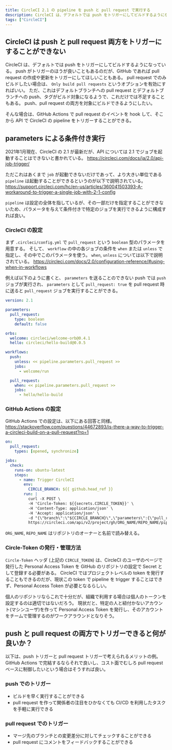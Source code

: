 ```yaml
---
title: CircleCI 2.1 の pipeline を push と pull request で実行する
description: CircleCI は、デフォルトでは push をトリガーにしてビルドするようになっている。
tags: ["CircleCI"]
---
```


## CircleCI は push と pull request 両方をトリガーにすることができない

CircleCI は、デフォルトでは push をトリガーにしてビルドするようになっている。
push がトリガーのほうが良いこともあるのだが、GitHub であれば pull request の作成や更新をトリガーにしてほしいこともある。
pull request でのみビルドしたい場合は、 `Only build pull requests` というオプションを有効にすればいい。
ただ、これはデフォルトブランチへの pull request とデフォルトブランチへの push、タグがビルド対象になるようで、これだけでは不足することもある。
push、pull request の両方を対象にビルドできるようにしたい。

そんな場合は、GitHub Actions で pull request のイベントを hook して、そこから API で CircleCI の pipeline をトリガーすることができる。

## parameters による条件付き実行

2021年1月現在、CircleCI の 2.1 が最新だが、API については 2.1 でジョブを起動することはできないと書かれている。
https://circleci.com/docs/ja/2.0/api-job-trigger/

ただこれはあくまで `job` が起動できないだけであって、より大きい単位である `pipeline` は起動することができるというのが以下で説明されている。
https://support.circleci.com/hc/en-us/articles/360041503393-A-workaround-to-trigger-a-single-job-with-2-1-config

`pipeline` は設定の全体を指しているが、その一部だけを指定することができないため、パラメータを与えて条件付きで特定のジョブを実行できるように構成すれば良い。

### CircleCI の設定

まず `.circleci/config.yml` で `pull_request` という `boolean` 型のパラメータを用意する。
そして、 `workflow` の中の各ジョブの条件を `when` または `unless` で指定し、その中でこのパラメータを使う。
`when`, `unless` については以下で説明されている。
https://circleci.com/docs/2.0/configuration-reference/#using-when-in-workflows

例えば以下のように書くと、 `parameters` を送ることのできない push では `push` ジョブが実行され、 `parameters` として `pull_request: true` を pull request 時に送ると `pull_request` ジョブを実行することができる。

```yaml
version: 2.1

parameters:
  pull_request:
    type: boolean
    default: false

orbs:
  welcome: circleci/welcome-orb@0.4.1
  hello: circleci/hello-build@0.0.5

workflows:
  push:
    unless: << pipeline.parameters.pull_request >>
    jobs:
      - welcome/run

  pull_request:
    when: << pipeline.parameters.pull_request >>
    jobs:
      - hello/hello-build
```

### GitHub Actions の設定

GitHub Actions での設定は、以下にある回答と同様。
https://stackoverflow.com/questions/44672893/is-there-a-way-to-trigger-a-circleci-build-on-a-pull-request?rq=1

```yaml
on:
  pull_request:
    types: [opened, synchronize]

jobs:
  check:
    runs-on: ubuntu-latest
    steps:
      - name: Trigger CircleCI
        env:
          CIRCLE_BRANCH: ${{ github.head_ref }}
        run: |
          curl -X POST \
          -H 'Circle-Token: ${{secrets.CIRCLE_TOKEN}}' \
          -H 'Content-Type: application/json' \
          -H 'Accept: application/json' \
          -d "{\"branch\":\"${CIRCLE_BRANCH}\",\"parameters\":{\"pull_request\":true}}" \
          https://circleci.com/api/v2/project/gh/ORG_NAME/REPO_NAME/pipeline
```

`ORG_NAME`, `REPO_NAME` はリポジトリのオーナーと名前で読み替える。

### Circle-Token の発行・管理方法

`Circle-Token` ヘッダ (上記の `CIRCLE_TOKEN`) は、CircleCI のユーザのページで発行した Personal Access Token を GitHub のリポジトリの設定で Secret として登録する必要がある。
CircleCI ではプロジェクトレベルの token を発行することもできるのだが、現状この token で pipeline を trigger することはできず、Personal Access Token が必要となるらしい。

個人のリポジトリならこれで十分だが、組織で利用する場合は個人のトークンを設定するのは適切ではないだろう。
現状だと、特定の人と紐付かないアカウント(マシンユーザ)を作って Personal Access Token を発行し、そのアカウントをチームで管理するのがワークアラウンドとなりそう。

## push と pull request の両方でトリガーできると何が良いか？

以下は、push トリガーと pull request トリガーで考えられるメリットの例。
GitHub Actions で完結するならそれで良いし、コスト面でむしろ pull request ベースに制御したいという場合はそうすれば良い。

### push でのトリガー

- ビルドを早く実行することができる
- pull request を作って関係者の注目をひかなくても CI/CD を利用したタスクを手軽に実行できる

### pull request でのトリガー

- マージ先のブランチとの変更差分に対してチェックすることができる
- pull request にコメントをフィードバックすることができる

